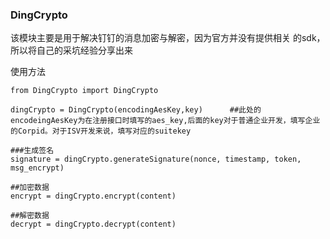 ### DingCrypto

该模块主要是用于解决钉钉的消息加密与解密，因为官方并没有提供相关 的sdk，所以将自己的采坑经验分享出来



使用方法

```
from DingCrypto import DingCrypto

dingCrypto = DingCrypto(encodingAesKey,key)      ##此处的encodeingAesKey为在注册接口时填写的aes_key,后面的key对于普通企业开发，填写企业的Corpid。对于ISV开发来说，填写对应的suitekey

###生成签名
signature = dingCrypto.generateSignature(nonce, timestamp, token, msg_encrypt)

##加密数据
encrypt = dingCrypto.encrypt(content)

##解密数据
decrypt = dingCrypto.decrypt(content)
```

